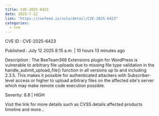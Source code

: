 ```yaml
--- 
title: CVE-2025-6423
date: 2025-7-12
lien: "https://cvefeed.io/vuln/detail/CVE-2025-6423"
categories:
  - cve
---
```


CVE ID : CVE-2025-6423

Published :  July 12
2025
8:15 a.m. | 10 hours
13 minutes ago

Description : The BeeTeam368 Extensions plugin for WordPress is vulnerable to arbitrary file uploads due to missing file type validation in the handle_submit_upload_file() function in all versions up to
and including
2.3.5. This makes it possible for authenticated attackers with Subscriber-level access or higher to upload arbitrary files on the affected site's server which may make remote code execution possible.

Severity: 8.8 | HIGH

Visit the link for more details
such as CVSS details
affected products
timeline
and more...
